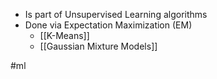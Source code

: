 - Is part of Unsupervised Learning algorithms
- Done via Expectation Maximization (EM)
	- [[K-Means]]
	- [[Gaussian Mixture Models]]

#ml 